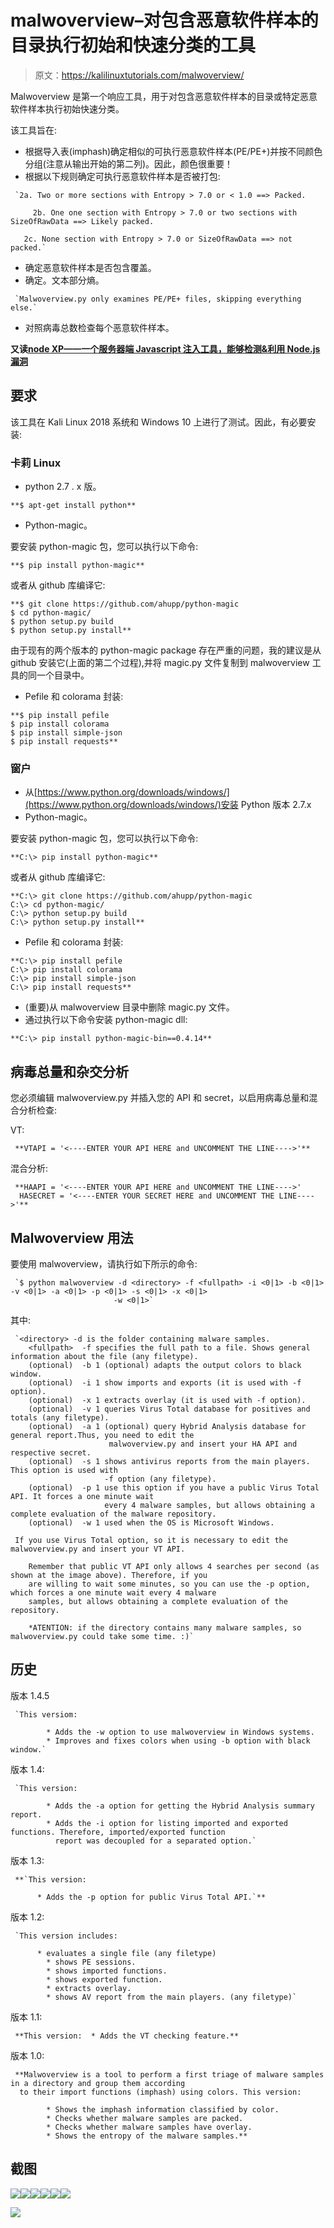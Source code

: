 # malwoverview–对包含恶意软件样本的目录执行初始和快速分类的工具

> 原文：<https://kalilinuxtutorials.com/malwoverview/>

Malwoverview 是第一个响应工具，用于对包含恶意软件样本的目录或特定恶意软件样本执行初始快速分类。

该工具旨在:

*   根据导入表(imphash)确定相似的可执行恶意软件样本(PE/PE+)并按不同颜色分组(注意从输出开始的第二列)。因此，颜色很重要！
*   根据以下规则确定可执行恶意软件样本是否被打包:

```
 `2a. Two or more sections with Entropy > 7.0 or < 1.0 ==> Packed.

     2b. One one section with Entropy > 7.0 or two sections with SizeOfRawData ==> Likely packed.

   2c. None section with Entropy > 7.0 or SizeOfRawData ==> not packed.` 
```

*   确定恶意软件样本是否包含覆盖。
*   确定。文本部分熵。

```
 `Malwoverview.py only examines PE/PE+ files, skipping everything else.` 
```

*   对照病毒总数检查每个恶意软件样本。

**又读[node XP——一个服务器端 Javascript 注入工具，能够检测&利用 Node.js 漏洞](https://kalilinuxtutorials.com/nodexp/)**

## **要求**

该工具在 Kali Linux 2018 系统和 Windows 10 上进行了测试。因此，有必要安装:

### **卡莉 Linux**

*   python 2.7 . x 版。

```
**$ apt-get install python** 
```

*   Python-magic。

要安装 python-magic 包，您可以执行以下命令:

```
**$ pip install python-magic** 
```

或者从 github 库编译它:

```
**$ git clone https://github.com/ahupp/python-magic
$ cd python-magic/
$ python setup.py build
$ python setup.py install** 
```

由于现有的两个版本的 python-magic package 存在严重的问题，我的建议是从 github 安装它(上面的第二个过程),并将 magic.py 文件复制到 malwoverview 工具的同一个目录中。

*   Pefile 和 colorama 封装:

```
**$ pip install pefile
$ pip install colorama
$ pip install simple-json
$ pip install requests**
```

### **窗户**

*   从[https://www.python.org/downloads/windows/](https://www.python.org/downloads/windows/)安装 Python 版本 2.7.x
*   Python-magic。

要安装 python-magic 包，您可以执行以下命令:

```
**C:\> pip install python-magic** 
```

或者从 github 库编译它:

```
**C:\> git clone https://github.com/ahupp/python-magic
C:\> cd python-magic/
C:\> python setup.py build
C:\> python setup.py install** 
```

*   Pefile 和 colorama 封装:

```
**C:\> pip install pefile
C:\> pip install colorama
C:\> pip install simple-json
C:\> pip install requests**
```

*   (重要)从 malwoverview 目录中删除 magic.py 文件。
*   通过执行以下命令安装 python-magic dll:

```
**C:\> pip install python-magic-bin==0.4.14** 
```

## **病毒总量和杂交分析**

您必须编辑 malwoverview.py 并插入您的 API 和 secret，以启用病毒总量和混合分析检查:

VT:

```
 **VTAPI = '<----ENTER YOUR API HERE and UNCOMMENT THE LINE---->'** 
```

混合分析:

```
 **HAAPI = '<----ENTER YOUR API HERE and UNCOMMENT THE LINE---->'    
  HASECRET = '<----ENTER YOUR SECRET HERE and UNCOMMENT THE LINE---->'**
```

## **Malwoverview 用法**

要使用 malwoverview，请执行如下所示的命令:

```
 `$ python malwoverview -d <directory> -f <fullpath> -i <0|1> -b <0|1> -v <0|1> -a <0|1> -p <0|1> -s <0|1> -x <0|1>
                       -w <0|1>` 
```

其中:

```
 `<directory> -d is the folder containing malware samples. 
    <fullpath>  -f specifies the full path to a file. Shows general information about the file (any filetype).
    (optional)  -b 1 (optional) adapts the output colors to black window.
    (optional)  -i 1 show imports and exports (it is used with -f option).
    (optional)  -x 1 extracts overlay (it is used with -f option).
    (optional)  -v 1 queries Virus Total database for positives and totals (any filetype).
    (optional)  -a 1 (optional) query Hybrid Analysis database for general report.Thus, you need to edit the 
                      malwoverview.py and insert your HA API and respective secret.
    (optional)  -s 1 shows antivirus reports from the main players. This option is used with 
                     -f option (any filetype). 
    (optional)  -p 1 use this option if you have a public Virus Total API. It forces a one minute wait 
                     every 4 malware samples, but allows obtaining a complete evaluation of the malware repository.
    (optional)  -w 1 used when the OS is Microsoft Windows.

 If you use Virus Total option, so it is necessary to edit the malwoverview.py and insert your VT API. 

    Remember that public VT API only allows 4 searches per second (as shown at the image above). Therefore, if you 
    are willing to wait some minutes, so you can use the -p option, which forces a one minute wait every 4 malware 
    samples, but allows obtaining a complete evaluation of the repository.

    *ATENTION: if the directory contains many malware samples, so malwoverview.py could take some time. :)` 
```

## **历史**

版本 1.4.5

```
 `This versiom:

        * Adds the -w option to use malwoverview in Windows systems.
        * Improves and fixes colors when using -b option with black window.` 
```

版本 1.4:

```
 `This version:

        * Adds the -a option for getting the Hybrid Analysis summary report.
        * Adds the -i option for listing imported and exported functions. Therefore, imported/exported function 
          report was decoupled for a separated option.` 
```

版本 1.3:

```
 **`This version:

      * Adds the -p option for public Virus Total API.`** 
```

版本 1.2:

```
 `This version includes:

      * evaluates a single file (any filetype)
        * shows PE sessions.
        * shows imported functions.
        * shows exported function.
        * extracts overlay.
        * shows AV report from the main players. (any filetype)` 
```

版本 1.1:

```
 **This version:  * Adds the VT checking feature.** 
```

版本 1.0:

```
 **Malwoverview is a tool to perform a first triage of malware samples in a directory and group them according 
  to their import functions (imphash) using colors. This version:

        * Shows the imphash information classified by color. 
        * Checks whether malware samples are packed.  
        * Checks whether malware samples have overlay. 
        * Shows the entropy of the malware samples.** 
```

## **截图**

![](img//963628d6f8242ed1121dc5cb148aa3a7.png)![](img//de79d69e7e80dddacd3c6489acd21874.png)![](img//730402edfc7370c95264a3e9ea6f600b.png)![](img//4c2e763832ced04d3d992042ce344766.png)![](img//c59af5988c5d8e82150fb85f86c337c6.png)![](img//435c3d07ce77fe0272ee69e7431bc6d0.png)

[![](img//d861a9096555aeb1980fc054015933d7.png)](https://github.com/alexandreborges/malwoverview)
